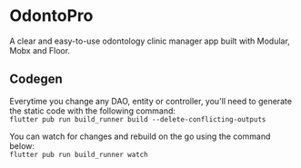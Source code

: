 # OdontoPro

A clear and easy-to-use odontology clinic manager app built with Modular, Mobx and Floor.

## Codegen

Everytime you change any DAO, entity or controller, you'll need to generate the static code with the following command:  
`flutter pub run build_runner build --delete-conflicting-outputs`

You can watch for changes and rebuild on the go using the command below:  
`flutter pub run build_runner watch`
